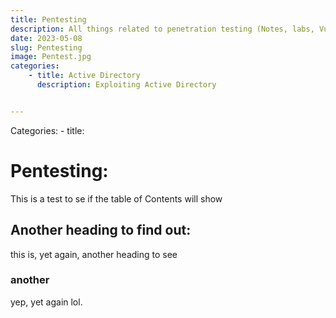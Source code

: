 ```yaml
---
title: Pentesting
description: All things related to penetration testing (Notes, labs, Vulnerability Research...)
date: 2023-05-08
slug: Pentesting
image: Pentest.jpg
categories:
    - title: Active Directory
      description: Exploiting Active Directory


---
```

Categories: 
    - title: 
# Pentesting:
This is a test to se if the table of Contents will show

## Another heading to find out:
this is, yet again, another heading to see


### another 
 yep, yet again lol.
